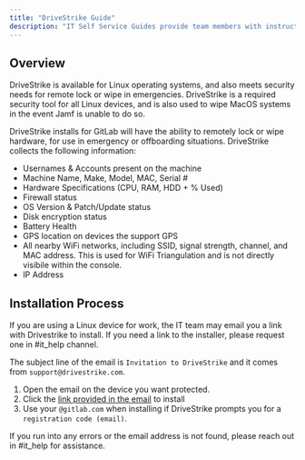 ```yaml
---
title: "DriveStrike Guide"
description: "IT Self Service Guides provide team members with instructions for frequently asked questions for installing, configuration, and troubleshooting your laptop or our tech stack applications."
---
```


## Overview

DriveStrike is available for Linux operating systems, and also meets security needs for remote lock or wipe in emergencies. DriveStrike is a required security tool for all Linux devices, and is also used to wipe MacOS systems in the event Jamf is unable to do so.

DriveStrike installs for GitLab will have the ability to remotely lock or wipe hardware, for use in emergency or offboarding situations.
DriveStrike collects the following information:

- Usernames & Accounts present on the machine
- Machine Name, Make, Model, MAC, Serial #
- Hardware Specifications (CPU, RAM, HDD + % Used)
- Firewall status
- OS Version & Patch/Update status
- Disk encryption status
- Battery Health
- GPS location on devices the support GPS
- All nearby WiFi networks, including SSID, signal strength, channel, and MAC address. This is used for WiFi Triangulation and is not directly visibile within the console.
- IP Address

## Installation Process

If you are using a Linux device for work, the IT team may email you a link with Drivestrike to install. If you need a link to the installer, please request one in #it_help channel.

The subject line of the email is `Invitation to DriveStrike` and it comes from `support@drivestrike.com`.

1. Open the email on the device you want protected.
2. Click the [link provided in the email](https://app.drivestrike.com/instructions/linux/) to install
3. Use your `@gitlab.com` when installing if DriveStrike prompts you for a `registration code (email)`.

If you run into any errors or the email address is not found, please reach out in #it_help for assistance.
